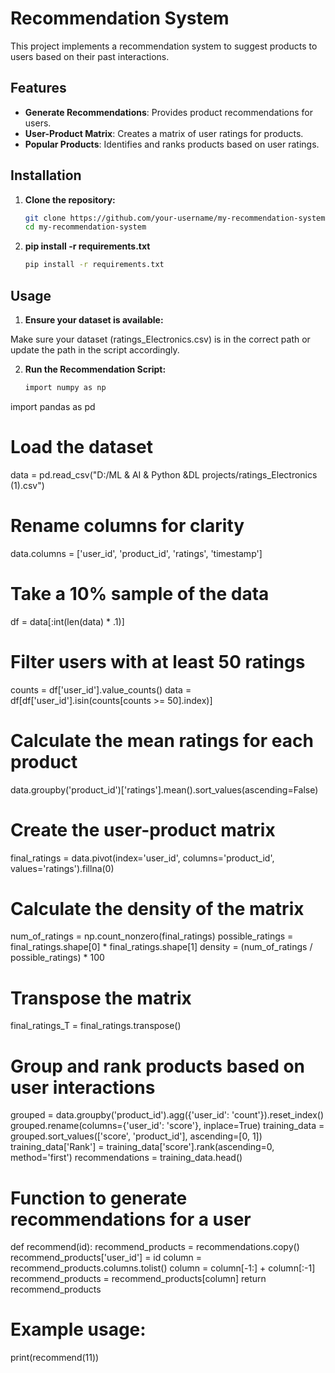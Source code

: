 
# Recommendation System

This project implements a recommendation system to suggest products to users based on their past interactions.

## Features

- **Generate Recommendations**: Provides product recommendations for users.
- **User-Product Matrix**: Creates a matrix of user ratings for products.
- **Popular Products**: Identifies and ranks products based on user ratings.

## Installation

1. **Clone the repository:**

   ```bash
   git clone https://github.com/your-username/my-recommendation-system.git
   cd my-recommendation-system

2. **pip install -r requirements.txt**

   ```bash
   pip install -r requirements.txt

## Usage

1. **Ensure your dataset is available:**

Make sure your dataset (ratings_Electronics.csv) is in the correct path or update the path in the script accordingly.

2. **Run the Recommendation Script:**
   ```bash
   import numpy as np
import pandas as pd

# Load the dataset
data = pd.read_csv("D:/ML & AI & Python &DL projects/ratings_Electronics (1).csv")

# Rename columns for clarity
data.columns = ['user_id', 'product_id', 'ratings', 'timestamp']

# Take a 10% sample of the data
df = data[:int(len(data) * .1)]

# Filter users with at least 50 ratings
counts = df['user_id'].value_counts()
data = df[df['user_id'].isin(counts[counts >= 50].index)]

# Calculate the mean ratings for each product
data.groupby('product_id')['ratings'].mean().sort_values(ascending=False)

# Create the user-product matrix
final_ratings = data.pivot(index='user_id', columns='product_id', values='ratings').fillna(0)

# Calculate the density of the matrix
num_of_ratings = np.count_nonzero(final_ratings)
possible_ratings = final_ratings.shape[0] * final_ratings.shape[1]
density = (num_of_ratings / possible_ratings) * 100

# Transpose the matrix
final_ratings_T = final_ratings.transpose()

# Group and rank products based on user interactions
grouped = data.groupby('product_id').agg({'user_id': 'count'}).reset_index()
grouped.rename(columns={'user_id': 'score'}, inplace=True)
training_data = grouped.sort_values(['score', 'product_id'], ascending=[0, 1])
training_data['Rank'] = training_data['score'].rank(ascending=0, method='first')
recommendations = training_data.head()

# Function to generate recommendations for a user
def recommend(id):
    recommend_products = recommendations.copy()
    recommend_products['user_id'] = id
    column = recommend_products.columns.tolist()
    column = column[-1:] + column[:-1]
    recommend_products = recommend_products[column]
    return recommend_products

# Example usage:
print(recommend(11))




   
